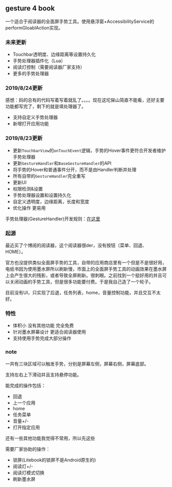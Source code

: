 ## gesture 4 book

一个适合于阅读器的全面屏手势工具。使用悬浮窗+AccessibilityService的performGloablAction实现。

### 未来更新
- Touchbar透明度、边缘距离等设置持久化
- 手势处理器插件化（Lua）
- 阅读灯控制（需要阅读器厂家支持）
- 更多的手势处理器

### 2019/8/24更新
感想：妈的总有的代码写着写着就乱了。。。。现在这坨屎山简直不能看，还好主要功能都写完了，剩下的就是填处理器了。

- 支持自定义手势处理器
- 新增打开应用功能

### 2019/8/23更新
- 更新`TouchbarView`的`onTouchEvent`逻辑，手势的Hover事件更符合开发者维护手势处理器
- 更新`GestureHandler`和`BaseGestureHandler`的API
- 将手势的Hover和普通事件分开，而不是由Handler判断并处理
- 所有自带的`GestureHandler`完全重写
- 更新UI
- 权限检测&设置
- 手势处理器设置和设置持久化
- 自定义透明度，边缘距离，长度和宽度
- 优化操作 更易用

手势处理器(GestureHandler)开发规则：[在这里](./GestureHandler.md)

### 起源
最近买了个博阅的阅读器，这个阅读器很der，没有按钮（菜单、回退、HOME）。

官方也没提供类似全面屏手势的工具，自带的应用商店里有一个但是不是很好用，电纸书因为使用墨水屏所以刷新慢，市面上的全面屏手势工具的动画效果在墨水屏上会产生很大的残影，或者导致全屏刷新。很刺眼。之前找到一个挺好用的并且可以关闭动画的手势工具，但是很多功能要付费。于是我自己造了一个轮子。

目前没有UI，只实现了后退，任务列表，home，音量控制功能，并且交互不太好。
### 特性

- 体积小 没有其他功能 完全免费
- 针对墨水屏幕设计 更适合阅读器使用
- 支持使用手势完成大部分操作

### note

一共有三块区域可以触发手势，分别是屏幕左侧，屏幕右侧，屏幕底部。

支持左右上下滑动并且支持悬停功能。

能完成的操作包括：

- 回退
- 上一个应用
- home
- 任务菜单
- 音量+/-
- 打开指定应用

还有一些其他功能我觉得不常用，所以先这些

需要厂家协助的操作：

- 锁屏(Litebook的锁屏不是Android原生的)
- 阅读灯+/-
- 阅读灯模式切换
- 刷新墨水屏

